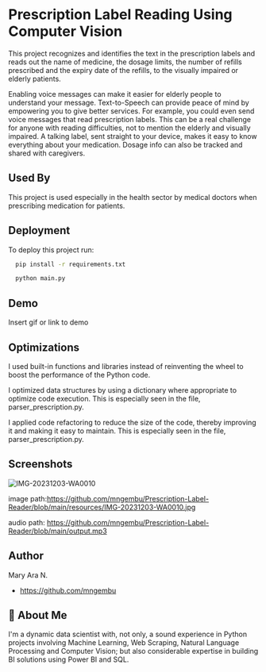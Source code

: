 
# Prescription Label Reading Using Computer Vision

This project recognizes and identifies the text in the prescription labels and reads out the name of medicine, the dosage limits, the number of refills prescribed and the expiry date of the refills, to the visually impaired or elderly patients.

Enabling voice messages can make it
easier for elderly people to understand your message. Text-to-Speech can provide peace
of mind by empowering you to give better services. For example, you could even send
voice messages that read prescription labels.
This can be a real challenge for anyone with reading difficulties, not to mention the elderly
and visually impaired. A talking label, sent straight to your device, makes it easy to know
everything about your medication. Dosage info can also be tracked and shared with caregivers.


## Used By

This project is used especially in the health sector by medical doctors when prescribing medication for patients.


## Deployment

To deploy this project run:

```bash
  pip install -r requirements.txt
```
```bash
  python main.py
```


## Demo

Insert gif or link to demo


## Optimizations

I used built-in functions and libraries instead of reinventing the wheel to boost the performance of the Python code.

I optimized data structures by using a dictionary where appropriate to optimize code execution. This is especially seen in the file, parser_prescription.py.

I applied code refactoring to reduce the size of the code, thereby improving it and making it easy to maintain. This is especially seen in the file, parser_prescription.py. 


## Screenshots

![IMG-20231203-WA0010](https://github.com/mngembu/Prescription-Label-Reader/assets/56229226/50b2156d-a6b1-45a7-a575-3a6fece2901f)


image path:https://github.com/mngembu/Prescription-Label-Reader/blob/main/resources/IMG-20231203-WA0010.jpg

audio path: https://github.com/mngembu/Prescription-Label-Reader/blob/main/output.mp3


## Author

Mary Ara N.
- https://github.com/mngembu


## 🚀 About Me
I'm a dynamic data scientist with, not only, a sound experience in Python projects involving Machine Learning, Web Scraping, Natural Language Processing and Computer Vision; but also considerable expertise in building BI solutions using Power BI and SQL.



